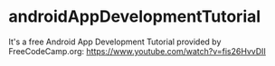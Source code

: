 # androidAppDevelopmentTutorial
It's a free Android App Development Tutorial provided by FreeCodeCamp.org:
https://www.youtube.com/watch?v=fis26HvvDII
